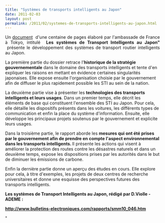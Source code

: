```yaml
---
title: "Systèmes de transports intelligents au Japon"
date: 2011-02-03
layout: post
permalink: /2011/02/systemes-de-transports-intelligents-au-japon.html
---
```


<p style="text-align: justify">Un <a href="http://www.bulletins-electroniques.com/rapports/smm10_046.htm">document</a>  d'une centaine de pages élaboré par l'ambassade de France à Tokyo, intitulé  <strong>Les systèmes de Transport Intelligents au Japon" </strong> présente le développement des systèmes de transport routier intelligents au Japon. </p> <p style=""text-align: justify"">La première partie du dossier retrace l'<strong>historique de la stratégie gouvernementale</strong> dans le domaine des transports intelligents et tente d'en expliquer les raisons en mettant en évidence certaines singularités japonaises. Elle expose ensuite l'organisation choisie par le gouvernement afin de diffuser le plus rapidement possible les STI au sein de la nation.</p> <p style=""text-align: justify"">La deuxième partie vise à présenter les <strong>technologies des transports intelligents et leurs usages</strong>. Dans un premier temps, elle décrit les éléments de base qui constituent l'ensemble des STI au Japon. Pour cela, elle détaille les dispositifs présents dans les voitures, les différents types de communication et enfin la place du système d'information. Ensuite, elle développe les principaux projets soutenus par le gouvernement et explicite leurs usages.</p> <p style=""text-align: justify"">Dans la troisième partie, le rapport aborde les <strong>mesures qui ont été prises par le gouvernement afin de prendre en compte l'aspect environnemental dans les transports intelligents. </strong>Il présente les actions qui visent à améliorer la protection des routes contre les désastres naturels et dans un deuxième temps, expose les dispositions prises par les autorités dans le but de diminuer les émissions de carbone.</p> <p style=""text-align: justify"">Enfin la dernière partie donne un aperçu des études en cours. Elle explore pour cela, à titre d'exemples, les projets de deux centres de recherche universitaires et donne une esquisse des perspectives futures des transports intelligents. </p> <p><strong>Les systèmes de Transport Intelligents au Japon, rédigé par D.Violle - ADEME :</strong></p> <p><strong><a href=""http://www.bulletins-electroniques.com/rapports/smm10_046.htm"">http://www.bulletins-electroniques.com/rapports/smm10_046.htm</a></strong></p>"